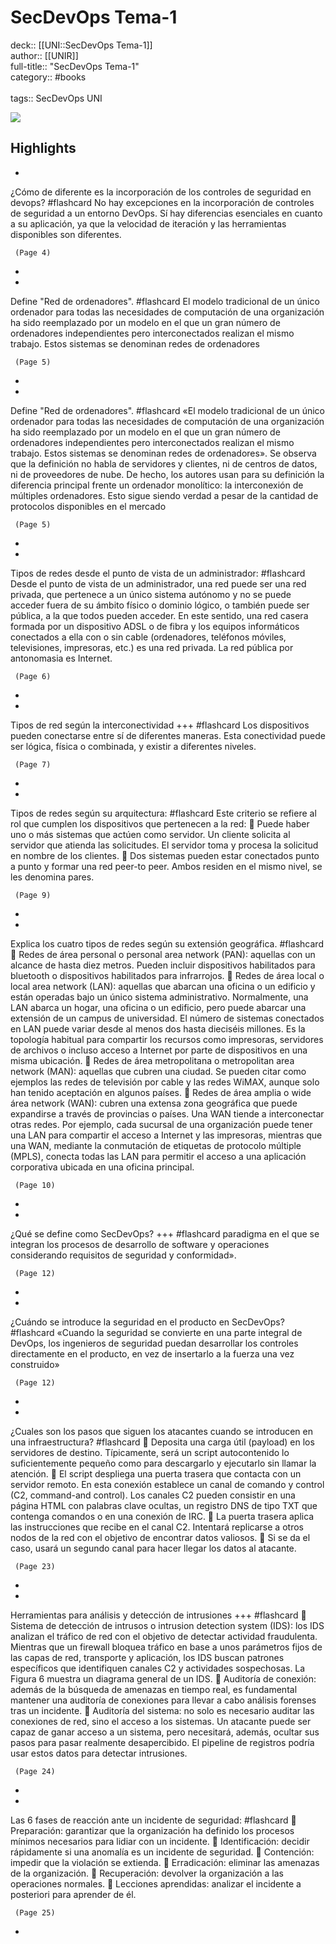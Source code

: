 # SecDevOps Tema-1

deck:: [[UNI::SecDevOps Tema-1]]\
author:: [[UNIR]]\
full-title:: "SecDevOps Tema-1"\
category:: #books\
\
tags:: SecDevOps UNI  

![](https://readwise-assets.s3.amazonaws.com/media/uploaded_book_covers/profile_22942/cea640ad-9b5b-4aa0-bcba-957220ce8e67.jpg)

## Highlights
- 
 ¿Cómo de diferente es la incorporación de los controles de seguridad en devops? #flashcard 
    No hay excepciones en la incorporación de controles de seguridad a un entorno DevOps. Sí hay diferencias esenciales en cuanto a su aplicación, ya que la velocidad de iteración y las herramientas disponibles son diferentes.

     (Page 4)
-
- 
 Define "Red de ordenadores". #flashcard 
    El modelo tradicional de un único ordenador para todas las necesidades de computación de una organización ha sido reemplazado por un modelo en el que un gran número de ordenadores independientes pero interconectados realizan el mismo trabajo. Estos sistemas se denominan redes de ordenadores

     (Page 5)
-
- 
 Define "Red de ordenadores". #flashcard 
    «El modelo tradicional de un único ordenador para todas las necesidades de computación de una organización ha sido reemplazado por un modelo en el que un gran número de ordenadores independientes pero interconectados realizan el mismo trabajo. Estos sistemas se denominan redes de ordenadores». Se observa que la definición no habla de servidores y clientes, ni de centros de datos, ni de proveedores de nube. De hecho, los autores usan para su definición la diferencia principal frente un ordenador monolítico: la interconexión de múltiples ordenadores. Esto sigue siendo verdad a pesar de la cantidad de protocolos disponibles en el mercado

     (Page 5)
-
- 
 Tipos de redes desde el punto de vista de un administrador: #flashcard 
    Desde el punto de vista de un administrador, una red puede ser una red privada, que pertenece a un único sistema autónomo y no se puede acceder fuera de su ámbito físico o dominio lógico, o también puede ser pública, a la que todos pueden acceder. En este sentido, una red casera formada por un dispositivo ADSL o de fibra y los equipos informáticos conectados a ella con o sin cable (ordenadores, teléfonos móviles, televisiones, impresoras, etc.) es una red privada. La red pública por antonomasia es Internet.

     (Page 6)
-
- 
 Tipos de red según la interconectividad +++ #flashcard 
    Los dispositivos pueden conectarse entre sí de diferentes maneras. Esta conectividad puede ser lógica, física o combinada, y existir a diferentes niveles.

     (Page 7)
-
- 
 Tipos de redes según su arquitectura: #flashcard 
    Este criterio se refiere al rol que cumplen los dispositivos que pertenecen a la red:  Puede haber uno o más sistemas que actúen como servidor. Un cliente solicita al servidor que atienda las solicitudes. El servidor toma y procesa la solicitud en nombre de los clientes.  Dos sistemas pueden estar conectados punto a punto y formar una red peer-to peer. Ambos residen en el mismo nivel, se les denomina pares.

     (Page 9)
-
- 
 Explica los cuatro tipos de redes según su extensión geográfica. #flashcard 
     Redes de área personal o personal area network (PAN): aquellas con un alcance de hasta diez metros. Pueden incluir dispositivos habilitados para bluetooth o dispositivos habilitados para infrarrojos.  Redes de área local o local area network (LAN): aquellas que abarcan una oficina o un edificio y están operadas bajo un único sistema administrativo. Normalmente, una LAN abarca un hogar, una oficina o un edificio, pero puede abarcar una extensión de un campus de universidad. El número de sistemas conectados en LAN puede variar desde al menos dos hasta dieciséis millones. Es la topología habitual para compartir los recursos como impresoras, servidores de archivos o incluso acceso a Internet por parte de dispositivos en una misma ubicación.  Redes de área metropolitana o metropolitan area network (MAN): aquellas que cubren una ciudad. Se pueden citar como ejemplos las redes de televisión por cable y las redes WiMAX, aunque solo han tenido aceptación en algunos países.  Redes de área amplia o wide área network (WAN): cubren una extensa zona geográfica que puede expandirse a través de provincias o países. Una WAN tiende a interconectar otras redes. Por ejemplo, cada sucursal de una organización puede tener una LAN para compartir el acceso a Internet y las impresoras, mientras que una WAN, mediante la conmutación de etiquetas de protocolo múltiple (MPLS), conecta todas las LAN para permitir el acceso a una aplicación corporativa ubicada en una oficina principal.

     (Page 10)
-
- 
 ¿Qué se define como SecDevOps? +++ #flashcard 
    paradigma en el que se integran los procesos de desarrollo de software y operaciones considerando requisitos de seguridad y conformidad».

     (Page 12)
-
- 
 ¿Cuándo se introduce la seguridad en el producto en SecDevOps? #flashcard 
    «Cuando la seguridad se convierte en una parte integral de DevOps, los ingenieros de seguridad puedan desarrollar los controles directamente en el producto, en vez de insertarlo a la fuerza una vez construido»

     (Page 12)
-
- 
 ¿Cuales son los pasos que siguen los atacantes cuando se introducen en una infraestructura? #flashcard 
     Deposita una carga útil (payload) en los servidores de destino. Típicamente, será un script autocontenido lo suficientemente pequeño como para descargarlo y ejecutarlo sin llamar la atención.  El script despliega una puerta trasera que contacta con un servidor remoto. En esta conexión establece un canal de comando y control (C2, command-and control). Los canales C2 pueden consistir en una página HTML con palabras clave ocultas, un registro DNS de tipo TXT que contenga comandos o en una conexión de IRC.  La puerta trasera aplica las instrucciones que recibe en el canal C2. Intentará replicarse a otros nodos de la red con el objetivo de encontrar datos valiosos.  Si se da el caso, usará un segundo canal para hacer llegar los datos al atacante.

     (Page 23)
-
- 
 Herramientas para análisis y detección de intrusiones +++ #flashcard 
     Sistema de detección de intrusos o intrusion detection system (IDS): los IDS analizan el tráfico de red con el objetivo de detectar actividad fraudulenta. Mientras que un firewall bloquea tráfico en base a unos parámetros fijos de las capas de red, transporte y aplicación, los IDS buscan patrones específicos que identifiquen canales C2 y actividades sospechosas. La Figura 6 muestra un diagrama general de un IDS.  Auditoría de conexión: además de la búsqueda de amenazas en tiempo real, es fundamental mantener una auditoría de conexiones para llevar a cabo análisis forenses tras un incidente.  Auditoría del sistema: no solo es necesario auditar las conexiones de red, sino el acceso a los sistemas. Un atacante puede ser capaz de ganar acceso a un sistema, pero necesitará, además, ocultar sus pasos para pasar realmente desapercibido. El pipeline de registros podría usar estos datos para detectar intrusiones.

     (Page 24)
-
- 
 Las 6 fases de reacción ante un incidente de seguridad: #flashcard 
     Preparación: garantizar que la organización ha definido los procesos mínimos necesarios para lidiar con un incidente.  Identificación: decidir rápidamente si una anomalía es un incidente de seguridad.  Contención: impedir que la violación se extienda.  Erradicación: eliminar las amenazas de la organización.  Recuperación: devolver la organización a las operaciones normales.  Lecciones aprendidas: analizar el incidente a posteriori para aprender de él.

     (Page 25)
-
